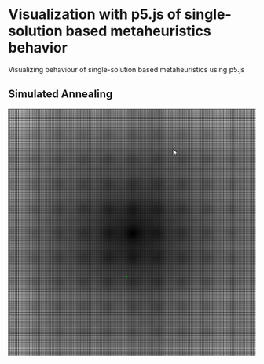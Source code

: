 # Visualization with p5.js of single-solution based metaheuristics behavior
 Visualizing behaviour of single-solution based metaheuristics using p5.js
 
 ## Simulated Annealing
 ![](gif/ZEt3jLJllu.gif)
